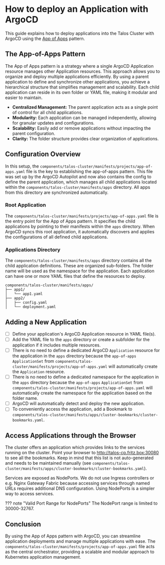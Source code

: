 # How to deploy an Application with ArgoCD

This guide explains how to deploy applications into the Talos Cluster with ArgoCD using the [App of Apps](https://argo-cd.readthedocs.io/en/stable/operator-manual/declarative-setup/#app-of-apps) pattern.

## The App-of-Apps Pattern

The App of Apps pattern is a strategy where a single ArgoCD Application resource manages other Application resources. This approach allows you to organize and deploy multiple applications efficiently. By using a parent application to define and synchronize other applications, you achieve a hierarchical structure that simplifies management and scalability. Each child application can reside in its own folder or YAML file, making it modular and easier to maintain.

- **Centralized Management:** The parent application acts as a single point of control for all child applications.
- **Modularity:** Each application can be managed independently, allowing for granular updates and configurations.
- **Scalability:** Easily add or remove applications without impacting the parent configuration.
- **Clarity:** The folder structure provides clear organization of applications.

## Configuration Overview

In this setup, the `components/talos-cluster/manifests/projects/app-of-apps.yaml` file is the key to establishing the app-of-apps pattern. This file was set up by the ArgoCD Autopilot and now also contains the config to define the parent application, which manages all child applications located within the `components/talos-cluster/manifests/apps` directory. All apps from this directory are synchronized automatically.

### Root Application

The `components/talos-cluster/manifests/projects/app-of-apps.yaml` file is the entry point for the App of Apps pattern. It specifies the child applications by pointing to their manifests within the `apps` directory. When ArgoCD syncs this root application, it automatically discovers and applies the configurations of all defined child applications.

### Applications Directory

The `components/talos-cluster/manifests/apps` directory contains all the child application definitions. These are organized sub-folders. The folder name will be used as the namespace for the application. Each application can have one or more YAML files that define the resources to deploy.

```plaintext
components/talos-cluster/manifests/apps/
├── app1/
│   └── app1.yaml
├── app2/
│   ├── config.yaml
│   └── deployment.yaml
```

## Adding a New Application

- [ ] Define your application's ArgoCD Application resource in YAML file(s).
- [ ] Add the YAML file to the `apps` directory or create a subfolder for the application if it includes multiple resources.
- [ ] There is no need to define a dedicated ArgoCD `Application` resource for the application in the `apps` directory because the `app-of-apps` `ApplicationSet` from `components/talos-cluster/manifests/projects/app-of-apps.yaml` will automatically create the `Application` resource.
- [ ] There is no need to define a dedicated namespace for the application in the `apps` directory because the `app-of-apps` `ApplicationSet` from `components/talos-cluster/manifests/projects/app-of-apps.yaml` will automatically create the namespace for the application based on the folder name.
- [ ] ArgoCD will automatically detect and deploy the new application.
- [ ] To conveniently access the application, add a Bookmark to `components/talos-cluster/manifests/apps/cluster-bookmarks/cluster-bookmarks.yaml`.

## Access Applications through the Browser

The cluster offers an application which provides links to the services running on the cluster. Point your browser to <http://talos-cp.fritz.box:30080> to see all the bookmarks. Keep in mind that this list is not auto-generated and needs to be maintained manually (see `components/talos-cluster/manifests/apps/cluster-bookmarks/cluster-bookmarks.yaml`).

Services are exposed as NodePorts. We do not use Ingress controllers or e.g. Nginx Gateway Fabric because accessing services through named URLs requires additional DNS configuration. Using NodePorts is a simpler way to access services.

??? note "Valid Port Range for NodePorts"
    The NodePort range is limited to 30000-32767.

## Conclusion

By using the App of Apps pattern with ArgoCD, you can streamline application deployments and manage multiple applications with ease. The `components/talos-cluster/manifests/projects/app-of-apps.yaml` file acts as the central orchestrator, providing a scalable and modular approach to Kubernetes application management.
